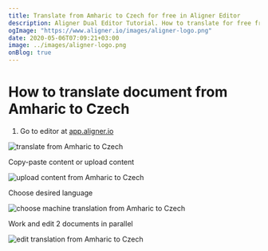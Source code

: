 ```yaml
---
title: Translate from Amharic to Czech for free in Aligner Editor
description: Aligner Dual Editor Tutorial. How to translate for free from Amharic to Czech. Aligner is multilingual document management platform. 
ogImage: "https://www.aligner.io/images/aligner-logo.png"
date: 2020-05-06T07:09:21+03:00
image: ../images/aligner-logo.png
onBlog: true
---
```


# How to translate document from Amharic to Czech

1. Go to editor at [app.aligner.io](https://app.aligner.io "Aligner App web page")

![translate from Amharic to Czech](../aligner-blank-editor.png "translate from Amharic to Czech")

Copy-paste content or upload content

![upload content from Amharic to Czech](../aligner-uploaded-document.png "upload content from Amharic to Czech")

Choose desired language

![choose machine translation from Amharic to Czech](../aligner-language-dropdown.png "choose machine translation from Amharic to Czech")

Work and edit 2 documents in parallel

![edit translation from Amharic to Czech](../aligner-double-sitded-editor.png "edit translation from Amharic to Czech")

